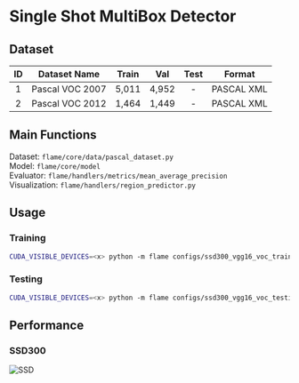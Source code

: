 # Single Shot MultiBox Detector

## Dataset
|ID|Dataset Name|Train|Val|Test|Format|
|:--:|:--------:|:--------:|:--:|:--:|:--:|
1|Pascal VOC 2007 |5,011|4,952|-|PASCAL XML|
2|Pascal VOC 2012 |1,464|1,449|-|PASCAL XML|

## Main Functions
Dataset: ```flame/core/data/pascal_dataset.py``` \
Model: ```flame/core/model``` \
Evaluator: ```flame/handlers/metrics/mean_average_precision``` \
Visualization: ```flame/handlers/region_predictor.py```

## Usage
### Training
```bash
CUDA_VISIBLE_DEVICES=<x> python -m flame configs/ssd300_vgg16_voc_training.yaml
```
### Testing
```bash
CUDA_VISIBLE_DEVICES=<x> python -m flame configs/ssd300_vgg16_voc_testing.yaml
```

## Performance
### SSD300
![SSD](https://user-images.githubusercontent.com/61035926/136876543-c83bcb5f-99da-438b-b4d7-d5a14ceb7039.png)
